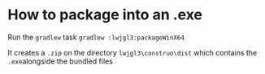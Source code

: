 # How to package into an .exe

Run the `gradlew` task `gradlew :lwjgl3:packageWinX64`

It creates a `.zip` on the directory `lwjgl3\construo\dist` which contains the `.exe`alongside the bundled files